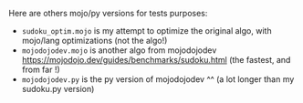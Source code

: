 Here are others mojo/py versions for tests purposes:

- `sudoku_optim.mojo` is my attempt to optimize the original algo, with mojo/lang optimizations (not the algo!)
- `mojodojodev.mojo` is another algo from mojodojodev https://mojodojo.dev/guides/benchmarks/sudoku.html (the fastest, and from far !)
- `mojodojodev.py` is the py version of mojodojodev ^^ (a lot longer than my sudoku.py version)